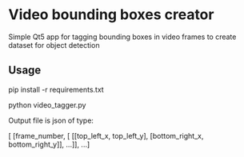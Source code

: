# Video bounding boxes creator
Simple Qt5 app for tagging bounding boxes in video frames to create dataset for object detection

## Usage
pip install -r requirements.txt

python video_tagger.py

Output file is json of type:

[ [frame_number, [ [[top_left_x, top_left_y], [bottom_right_x, bottom_right_y]], ...]], ...]
